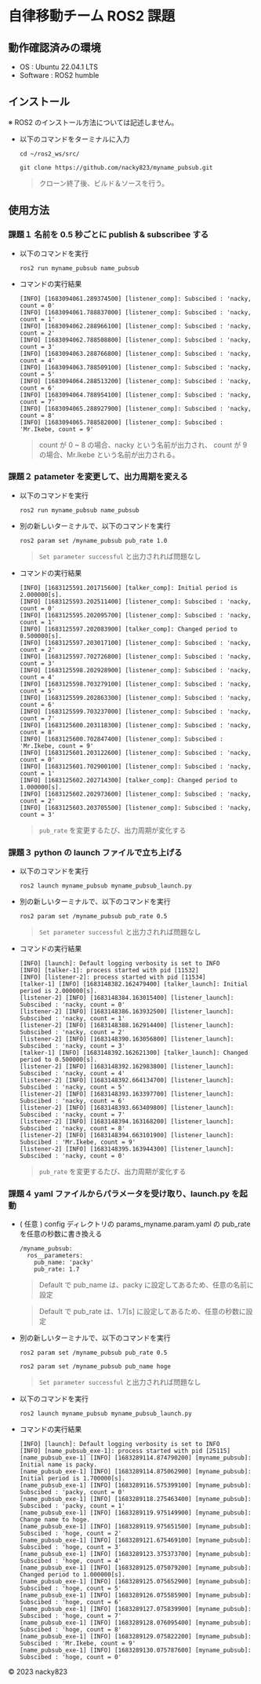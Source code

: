# 自律移動チーム ROS2 課題

## 動作確認済みの環境

+ OS : Ubuntu 22.04.1 LTS
+ Software : ROS2 humble

## インストール

※ ROS2 のインストール方法については記述しません。

+ 以下のコマンドをターミナルに入力

    ```
    cd ~/ros2_ws/src/
    ```
    ```
    git clone https://github.com/nacky823/myname_pubsub.git
    ```

    > クローン終了後、ビルド＆ソースを行う。

## 使用方法

### 課題１ 名前を 0.5 秒ごとに publish & subscribee する

+ 以下のコマンドを実行
    ```
    ros2 run myname_pubsub name_pubsub
    ```

+ コマンドの実行結果
    ```
    [INFO] [1683094061.289374500] [listener_comp]: Subscibed : 'nacky, count = 0'
    [INFO] [1683094061.788837000] [listener_comp]: Subscibed : 'nacky, count = 1'
    [INFO] [1683094062.288966100] [listener_comp]: Subscibed : 'nacky, count = 2'
    [INFO] [1683094062.788508800] [listener_comp]: Subscibed : 'nacky, count = 3'
    [INFO] [1683094063.288766800] [listener_comp]: Subscibed : 'nacky, count = 4'
    [INFO] [1683094063.788509100] [listener_comp]: Subscibed : 'nacky, count = 5'
    [INFO] [1683094064.288513200] [listener_comp]: Subscibed : 'nacky, count = 6'
    [INFO] [1683094064.788954100] [listener_comp]: Subscibed : 'nacky, count = 7'
    [INFO] [1683094065.288927900] [listener_comp]: Subscibed : 'nacky, count = 8'
    [INFO] [1683094065.788582000] [listener_comp]: Subscibed : 'Mr.Ikebe, count = 9'
    ```

    > count が 0 ~ 8 の場合、nacky という名前が出力され、
    count が 9 の場合、Mr.Ikebe という名前が出力される。

### 課題２ patameter を変更して、出力周期を変える

+ 以下のコマンドを実行
    ```
    ros2 run myname_pubsub name_pubsub
    ```

+ 別の新しいターミナルで、以下のコマンドを実行
    ```
    ros2 param set /myname_pubsub pub_rate 1.0
    ```

    > `Set parameter successful` と出力されれば問題なし

+ コマンドの実行結果
    ```
    [INFO] [1683125591.201715600] [talker_comp]: Initial period is 2.000000[s].
    [INFO] [1683125593.202511400] [listener_comp]: Subscibed : 'nacky, count = 0'
    [INFO] [1683125595.202095700] [listener_comp]: Subscibed : 'nacky, count = 1'
    [INFO] [1683125597.202083900] [talker_comp]: Changed period to 0.500000[s].
    [INFO] [1683125597.203017100] [listener_comp]: Subscibed : 'nacky, count = 2'
    [INFO] [1683125597.702726800] [listener_comp]: Subscibed : 'nacky, count = 3'
    [INFO] [1683125598.202928900] [listener_comp]: Subscibed : 'nacky, count = 4'
    [INFO] [1683125598.703279100] [listener_comp]: Subscibed : 'nacky, count = 5'
    [INFO] [1683125599.202863300] [listener_comp]: Subscibed : 'nacky, count = 6'
    [INFO] [1683125599.703237000] [listener_comp]: Subscibed : 'nacky, count = 7'
    [INFO] [1683125600.203118300] [listener_comp]: Subscibed : 'nacky, count = 8'
    [INFO] [1683125600.702847400] [listener_comp]: Subscibed : 'Mr.Ikebe, count = 9'
    [INFO] [1683125601.203122600] [listener_comp]: Subscibed : 'nacky, count = 0'
    [INFO] [1683125601.702900100] [listener_comp]: Subscibed : 'nacky, count = 1'
    [INFO] [1683125602.202714300] [talker_comp]: Changed period to 1.000000[s].
    [INFO] [1683125602.202973600] [listener_comp]: Subscibed : 'nacky, count = 2'
    [INFO] [1683125603.203705500] [listener_comp]: Subscibed : 'nacky, count = 3'
    ```

    > `pub_rate` を変更するたび、出力周期が変化する

### 課題３ python の launch ファイルで立ち上げる

+ 以下のコマンドを実行
    ```
    ros2 launch myname_pubsub myname_pubsub_launch.py
    ```

+ 別の新しいターミナルで、以下のコマンドを実行
    ```
    ros2 param set /myname_pubsub pub_rate 0.5
    ```

    > `Set parameter successful` と出力されれば問題なし

+ コマンドの実行結果
    ```
    [INFO] [launch]: Default logging verbosity is set to INFO
    [INFO] [talker-1]: process started with pid [11532]
    [INFO] [listener-2]: process started with pid [11534]
    [talker-1] [INFO] [1683148382.162479400] [talker_launch]: Initial period is 2.000000[s].
    [listener-2] [INFO] [1683148384.163015400] [listener_launch]: Subscibed : 'nacky, count = 0'
    [listener-2] [INFO] [1683148386.163932500] [listener_launch]: Subscibed : 'nacky, count = 1'
    [listener-2] [INFO] [1683148388.162914400] [listener_launch]: Subscibed : 'nacky, count = 2'
    [listener-2] [INFO] [1683148390.163056800] [listener_launch]: Subscibed : 'nacky, count = 3'
    [talker-1] [INFO] [1683148392.162621300] [talker_launch]: Changed period to 0.500000[s].
    [listener-2] [INFO] [1683148392.162983800] [listener_launch]: Subscibed : 'nacky, count = 4'
    [listener-2] [INFO] [1683148392.664134700] [listener_launch]: Subscibed : 'nacky, count = 5'
    [listener-2] [INFO] [1683148393.163397700] [listener_launch]: Subscibed : 'nacky, count = 6'
    [listener-2] [INFO] [1683148393.663409800] [listener_launch]: Subscibed : 'nacky, count = 7'
    [listener-2] [INFO] [1683148394.163168200] [listener_launch]: Subscibed : 'nacky, count = 8'
    [listener-2] [INFO] [1683148394.663101900] [listener_launch]: Subscibed : 'Mr.Ikebe, count = 9'
    [listener-2] [INFO] [1683148395.163944300] [listener_launch]: Subscibed : 'nacky, count = 0'
    ```

    > `pub_rate` を変更するたび、出力周期が変化する

### 課題４ yaml ファイルからパラメータを受け取り、launch.py を起動

+ ( 任意 ) config ディレクトリの params_myname.param.yaml の pub_rate を任意の秒数に書き換える

    ```
    /myname_pubsub:
      ros__parameters:
        pub_name: 'packy'
        pub_rate: 1.7
    ```

    > Default で pub_name は、packy に設定してあるため、任意の名前に設定

    > Default で pub_rate は、1.7[s] に設定してあるため、任意の秒数に設定

+ 別の新しいターミナルで、以下のコマンドを実行
    ```
    ros2 param set /myname_pubsub pub_rate 0.5
    ```
    ```
    ros2 param set /myname_pubsub pub_name hoge
    ```
    > `Set parameter successful` と出力されれば問題なし

+ 以下のコマンドを実行

    ```
    ros2 launch myname_pubsub myname_pubsub_launch.py
    ```

+ コマンドの実行結果
    ```
    [INFO] [launch]: Default logging verbosity is set to INFO
    [INFO] [name_pubsub_exe-1]: process started with pid [25115]
    [name_pubsub_exe-1] [INFO] [1683289114.874790200] [myname_pubsub]: Initial name is packy.
    [name_pubsub_exe-1] [INFO] [1683289114.875062900] [myname_pubsub]: Initial period is 1.700000[s].
    [name_pubsub_exe-1] [INFO] [1683289116.575399100] [myname_pubsub]: Subscibed : 'packy, count = 0'
    [name_pubsub_exe-1] [INFO] [1683289118.275463400] [myname_pubsub]: Subscibed : 'packy, count = 1'
    [name_pubsub_exe-1] [INFO] [1683289119.975149900] [myname_pubsub]: Change name to hoge.
    [name_pubsub_exe-1] [INFO] [1683289119.975651500] [myname_pubsub]: Subscibed : 'hoge, count = 2'
    [name_pubsub_exe-1] [INFO] [1683289121.675469100] [myname_pubsub]: Subscibed : 'hoge, count = 3'
    [name_pubsub_exe-1] [INFO] [1683289123.375373700] [myname_pubsub]: Subscibed : 'hoge, count = 4'
    [name_pubsub_exe-1] [INFO] [1683289125.075079200] [myname_pubsub]: Changed period to 1.000000[s].
    [name_pubsub_exe-1] [INFO] [1683289125.075652900] [myname_pubsub]: Subscibed : 'hoge, count = 5'
    [name_pubsub_exe-1] [INFO] [1683289126.075585900] [myname_pubsub]: Subscibed : 'hoge, count = 6'
    [name_pubsub_exe-1] [INFO] [1683289127.075839900] [myname_pubsub]: Subscibed : 'hoge, count = 7'
    [name_pubsub_exe-1] [INFO] [1683289128.076095400] [myname_pubsub]: Subscibed : 'hoge, count = 8'
    [name_pubsub_exe-1] [INFO] [1683289129.075822200] [myname_pubsub]: Subscibed : 'Mr.Ikebe, count = 9'
    [name_pubsub_exe-1] [INFO] [1683289130.075787600] [myname_pubsub]: Subscibed : 'hoge, count = 0'
    ```
    

© 2023 nacky823